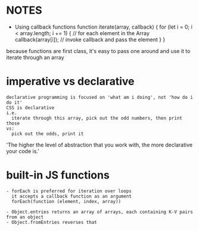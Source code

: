 # NOTES

  - Using callback functions 
    function iterate(array, callback) {
      for (let i = 0; i < array.length; i += 1) { // for each element in the Array
        callback(array[i]);                       // invoke callback and pass the element
      }
    }

  because functions are first class, it's easy to pass one around and use it to iterate through an array

  # imperative vs declarative

    declarative programming is focused on 'what am i doing', not 'how do i do it'
    CSS is declarative
    i.e.
      iterate through this array, pick out the odd numbers, then print those
    vs:
      pick out the odds, print it

  'The higher the level of abstraction that you work with, the more declarative your code is.'

  # built-in JS functions

    - forEach is preferred for iteration over loops
      it accepts a callback function as an argument
      forEach(function (element, index, array))

    - Object.entries returns an array of arrays, each containing K-V pairs from an object
    - Object.fromEntries reverses that